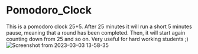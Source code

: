 # Pomodoro_Clock


This is a pomodoro clock 25+5. After 25 minutes it will run a short 5 minutes pause, meaning that a round has been completed. Then, it will start again counting down from 25 and so on.
Very useful for hard working students ;)
![Screenshot from 2023-03-03 13-58-35](https://user-images.githubusercontent.com/42500339/222714814-c9a9757b-7b93-48f2-bd35-58f1631f36ad.png)
